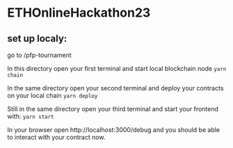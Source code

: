 # ETHOnlineHackathon23

## set up localy:

go to /pfp-tournament

In this directory open your first terminal and start local blockchain node
``` yarn chain ```

In the same directory open your second terminal and deploy your contracts on your local chain
``` yarn deploy ```

Still in the same directory open your third terminal and start your frontend with: 
``` yarn start ```

In your browser open http://localhost:3000/debug and you should be able to interact with your contract now.